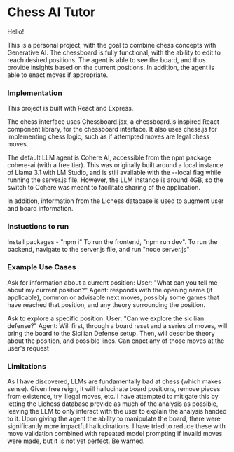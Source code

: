 # Chess AI Tutor

Hello!

This is a personal project, with the goal to combine chess concepts with Generative AI. The chessboard is fully functional, with the ability to edit to reach desired positions. The agent is able to see the board, and thus provide insights based on the current positions. In addition, the agent is able to enact moves if appropriate.

### Implementation
This project is built with React and Express.

The chess interface uses Chessboard.jsx, a chessboard.js inspired React component library, for the chessboard interface. It also uses chess.js for implementing chess logic, such as if attempted moves are legal chess moves.

The default LLM agent is Cohere AI, accessible from the npm package cohere-ai (with a free tier). This was originally built around a local instance of Llama 3.1 with LM Studio, and is still available with the --local flag while running the server.js file. However, the LLM instance is around 4GB, so the switch to Cohere was meant to facilitate sharing of the application.

In addition, information from the Lichess database is used to augment user and board information.

### Instuctions to run
Install packages - "npm i"
To run the frontend, "npm run dev".
To run the backend, navigate to the server.js file, and run "node server.js"

### Example Use Cases
Ask for information about a current position:
User: "What can you tell me about my current position?"
Agent: responds with the opening name (if applicable), common or advisable next moves, possibly some games that have reached that position, and any theory surrounding the position.

Ask to explore a specific position:
User: "Can we explore the sicilian defense?"
Agent: Will first, through a board reset and a series of moves, will bring the board to the Sicilian Defense setup. Then, will describe theory about the position, and possible lines. Can enact any of those moves at the user's request

### Limitations
As I have discovered, LLMs are fundamentally bad at chess (which makes sense). Given free reign, it will hallucinate board positions, remove pieces from existence, try illegal moves, etc. I have attempted to mitigate this by letting the Lichess database provide as much of the analysis as possible, leaving the LLM to only interact with the user to explain the analysis handed to it. Upon giving the agent the ability to manipulate the board, there were significantly more impactful hallucinations. I have tried to reduce these with move validation combined with repeated model prompting if invalid moves were made, but it is not yet perfect. Be warned.
